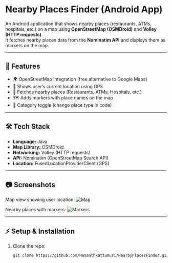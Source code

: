 # Nearby Places Finder (Android App)

An Android application that shows nearby places (restaurants, ATMs, hospitals, etc.) on a map using **OpenStreetMap (OSMDroid)** and **Volley (HTTP requests)**.  
It fetches nearby places data from the **Nominatim API** and displays them as markers on the map.

---

## 🚀 Features
- 🌍 OpenStreetMap integration (free alternative to Google Maps)
- 📍 Shows user’s current location using GPS
- 📌 Fetches nearby places (Restaurants, ATMs, Hospitals, etc.)
- 🗺️ Adds markers with place names on the map
- 🔄 Category toggle (change place type in code)

---

## 🛠️ Tech Stack
- **Language:** Java  
- **Map Library:** OSMDroid  
- **Networking:** Volley (HTTP requests)  
- **API:** Nominatim (OpenStreetMap Search API)  
- **Location:** FusedLocationProviderClient (GPS)

---

## 📷 Screenshots

Map view showing user location:
![Map](screenshots/map.png)

Nearby places with markers:
![Markers](screenshots/markers.png)


---

## ⚡ Setup & Installation

1. Clone the repo:
   ```bash
   git clone https://github.com/Hemanthkattumuri/NearbyPlacesFinder.git
